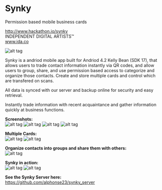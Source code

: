 Synky
=====
Permission based mobile business cards<br />

http://www.hackathon.io/synky<br />
INDEPENDENT DIGITAL ARTISTS™<br />
www.ida.co<br />

![alt tag](https://raw.githubusercontent.com/alphonse23/Synky/master/screenshots/qard_images.png)<br />

Synky is a andriod mobile app built for Andriod 4.2 Kelly Bean (SDK 17), that allows users to trade contact information instantly via QR codes, and allow users to group, share, and use permission based access to categorize and organize those contacts. Create and store multiple cards and control which are transfered on scans.<br />

All data is synced with our server and backup online for security and easy retrieval.<br />

Instantly trade information with recent acquaintance and gather information quickly at business functions.<br />

**Screenshots:**<br />
![alt tag](https://raw.githubusercontent.com/alphonse23/Synky/master/screenshots/qard_images5.png)
![alt tag](https://raw.githubusercontent.com/alphonse23/Synky/master/screenshots/qard_images4.png)
![alt tag](https://raw.githubusercontent.com/alphonse23/Synky/master/screenshots/qard_images3.2.png)
![alt tag](https://raw.githubusercontent.com/alphonse23/Synky/master/screenshots/qard_images3.3.png)<br />

**Multiple Cards:**<br />
![alt tag](https://raw.githubusercontent.com/alphonse23/Synky/master/screenshots/qard_images2.1.png)
![alt tag](https://raw.githubusercontent.com/alphonse23/Synky/master/screenshots/qard_images2.2.png)<br />

**Organize contacts into groups and share them with others:**<br />
![alt tag](https://raw.githubusercontent.com/alphonse23/Synky/master/screenshots/qard_images1.3.png)<br />

**Synky in action:**<br />
![alt tag](https://raw.githubusercontent.com/alphonse23/Synky/master/screenshots/qard_images1.png)
![alt tag](https://raw.githubusercontent.com/alphonse23/Synky/master/screenshots/qard_images1.2.png)<br />

**See the Synky Server here:**<br />
https://github.com/alphonse23/synky_server
